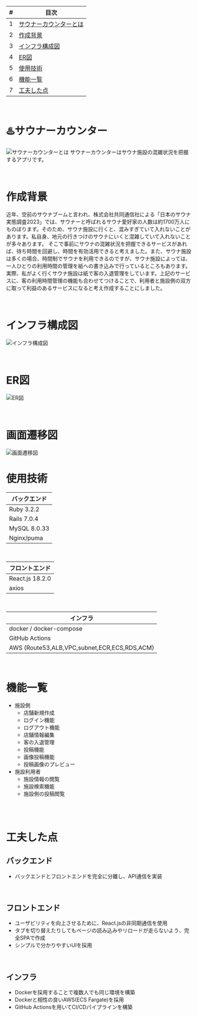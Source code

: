 | # | 目次 |
| ---- | ---|
| 1 | [サウナーカウンターとは](#サウナーカウンターとは) |
| 2 | [作成背景](#作成背景) |
| 3 | [インフラ構成図](#インフラ構成図) |
| 4 | [ER図](#er図) |
| 5 | [使用技術](#使用技術) |
| 6 | [機能一覧](#機能一覧) |
| 7 | [工夫した点](#工夫した点) |

<br />

# :hotsprings:サウナーカウンター
![サウナーカウンターとは](/img/f36f117c03cd0682f6ac0d8d7425dfd5.png)
サウナーカウンターはサウナ施設の混雑状況を把握するアプリです。

<br />

# 作成背景
近年、空前のサウナブームと言われ、株式会社共同通信社による「日本のサウナ実態調査2023」では、サウナーと呼ばれるサウナ愛好家の人数は約1700万人にものぼります。そのため、サウナ施設に行くと、混みすぎていて入れないことがあります。私自身、地元の行きつけのサウナにいくと混雑していて入れないことが多々あります。
そこで事前にサウナの混雑状況を把握できるサービスがあれば、待ち時間を回避し、時間を有効活用できると考えました。また、サウナ施設は多くの場合、時間制でサウナを利用できるのですが、サウナ施設によっては、一人ひとりの利用時間の管理を紙への書き込みで行っているところもあります。実際、私がよく行くサウナ施設は紙で客の入退管理をしています。上記のサービスに、客の利用時間管理の機能も合わせてつけることで、利用者と施設側の双方に取って利益のあるサービスになると考え作成することにしました。

<br />

# インフラ構成図
![インフラ構成図](/img/infra.drawio.png)

<br />

# ER図
![ER図](/img/ER.drawio.png)

<br />

# 画面遷移図
![画面遷移図](/img/pages.drawio.png)

# 使用技術
| バックエンド
----|
| Ruby 3.2.2 |
| Rails 7.0.4 |
| MySQL 8.0.33|
| Nginx/puma |
<br />

| フロントエンド
----|
| React.js 18.2.0  |
| axios |
<br />


| インフラ
----|
| docker / docker-compose  |
| GitHub Actions |
| AWS (Route53,ALB,VPC,subnet,ECR,ECS,RDS,ACM) |
<br />


# 機能一覧
- 施設側
  - 店舗新規作成
  - ログイン機能
  - ログアウト機能
  - 店舗情報編集
  - 客の入退管理
  - 投稿機能
  - 画像投稿機能
  - 投稿画像のプレビュー
- 施設利用者
  - 施設情報の閲覧
  - 施設検索機能
  - 施設側の投稿閲覧
<br />
<br />

# 工夫した点
## バックエンド
- バックエンドとフロントエンドを完全に分離し、API通信を実装

<br />

## フロントエンド
- ユーザビリティを向上させるために、React.jsの非同期通信を使用
- タブを切り替えたりしてもページの読み込みやリロードが走らないよう、完全SPAで作成
- シンプルで分かりやすいUIを採用

<br />

## インフラ
- Dockerを採用することで複数人でも同じ環境を構築
- Dockerと相性の良いAWS(ECS Fargate)を採用
- GitHub Actionsを用いてCI/CDパイプラインを構築
